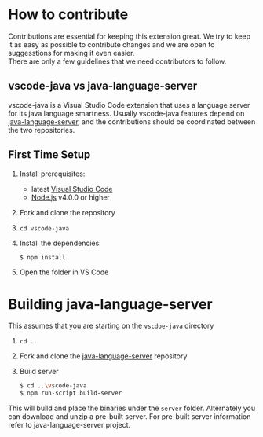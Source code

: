# How to contribute

Contributions are essential for keeping this extension great.
We try to keep it as easy as possible to contribute changes and we are 
open to suggesstions for making it even easier.  
There are only a few guidelines that we need contributors to follow.

## vscode-java vs java-language-server

vscode-java is a Visual Studio Code extension that uses a language server for its java language 
smartness. Usually vscode-java features depend on [java-language-server](https://github.com/gorkem/java-language-server),
and the contributions should be coordinated between the two repositories.

## First Time Setup
1. Install prerequisites:
   * latest [Visual Studio Code](https://code.visualstudio.com/)
   * [Node.js](https://nodejs.org/) v4.0.0 or higher
2. Fork and clone the repository
3. `cd vscode-java`
4. Install the dependencies:

	```bash
	$ npm install
	```
5. Open the folder in VS Code

# Building java-language-server
This assumes that you are starting on the `vscdoe-java` directory

1. `cd ..`
2. Fork and clone the [java-language-server](https://github.com/gorkem/java-language-server) repository
3. Build server

	```bash
	$ cd ..\vscode-java
	$ npm run-script build-server
	```
	
This will build and place the binaries under the `server` folder. Alternately you can download
and unzip a pre-built server. For pre-built server information refer to java-language-server 
project.
    
